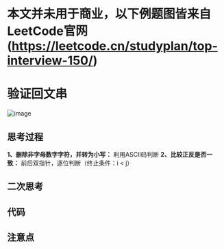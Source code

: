 # 本文并未用于商业，以下例题图皆来自LeetCode官网(https://leetcode.cn/studyplan/top-interview-150/) 

# 验证回文串
![image](https://github.com/user-attachments/assets/95bab455-76d4-4035-8f49-8a81ca3c8fe5)

## 思考过程
**1、删除非字母数字字符，并转为小写：**
利用ASCII码判断
**2、比较正反是否一致：**
前后双指针，逐位判断（终止条件：i < j）

## 二次思考

## 代码

## 注意点

